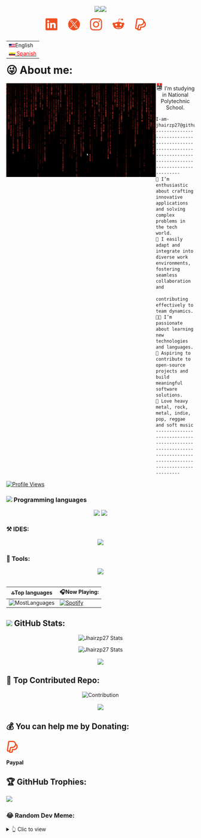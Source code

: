 <!-----  SALUDO ---->
<p align="center">
  <a href="https://github.com/DenverCoder1/readme-typing-svg"><img src="https://readme-typing-svg.herokuapp.com?font=Times+New+Roman&color=EF5122&size=25&center=true&vCenter=true&width=777&height=100&lines=Gregory+Jhair+Zambrano...;Software+engineering+student;Music+Lover;Love+to+learn+new+stuffs.."></a><img src="https://github.com/TheDudeThatCode/TheDudeThatCode/blob/master/Assets/headbang.gif" width="37px">
</p>

<!--- My Social Networks:-->
<p align="center">
  <a href="https://www.linkedin.com/in/gregoy-jhair-zambrano-6a6a13273?lipi=urn%3Ali%3Apage%3Ad_flagship3_profile_view_base_contact_details%3BRd%2BEmYf6Q1%2BYn%2FMGcRjF%2Fw%3D%3D"><img width="32px" alt="LinkedIn" title="LinkedIn Jhair" src="https://github.com/Jhairzp27/Jhairzp27/blob/main/images/LinkedIn.png"/></a>
  &#8287;&#8287;&#8287;&#8287;&#8287;
  <a href="https://twitter.com/jhairzp27"><img width="32px" alt="Twitter" title="X (Twitter)Jhair" src="https://github.com/Jhairzp27/Jhairzp27/blob/main/images/x_twitter.png"/></a>
  &#8287;&#8287;&#8287;&#8287;&#8287;
  <a href="https://www.instagram.com/jhair_zambrano" alt="Instagram" title="Instagram"><img width="32px" src="https://github.com/Jhairzp27/Jhairzp27/blob/main/images/Instagram.png"/></a>
  &#8287;&#8287;&#8287;&#8287;&#8287;
  <a href="https://www.reddit.com/user/Jhairzp27/"><img width="32px" alt="Reddit" title="Reddit Logo Jhair" src="https://github.com/Jhairzp27/Jhairzp27/blob/main/images/Reddit.png"></a>
  &#8287;&#8287;&#8287;&#8287;&#8287;
  <a href="https://paypal.me/jhairzp27"><img width="32px" alt="LinkedIn" title="LinkedIn" src="https://github.com/Jhairzp27/Jhairzp27/blob/main/images/Paypal-1.png"/></a>
  &#8287;&#8287;&#8287;&#8287;&#8287;
</p>

<table align="right" style = "margin-top: 11px" >
 <tr><td><a><img src="https://github.com/Jhairzp27/Jhairzp27/blob/main/images/EU_bandera.png" alt ="EU flag" width = "17px">English</a></td></tr>
 <tr><td><a href="https://github.com/Jhairzp27/Jhairzp27/blob/main/README-lang-es.md"><img src = "https://github.com/Jhairzp27/Jhairzp27/blob/main/images/Ec_bandera.png" alt = "Ec flag" width= "17px"> <span style="color: red;">Spanish</span> </a></td></tr>
</table>

# 😜 About me:

<p>
<a href = "https://github.com/Jhairzp27/Jhairzp27/blob/main/gifs/MatrixOrange.gif" alt = "MatrixOrgange" title = "MatrixOrange">
<img align="left" src ="https://github.com/Jhairzp27/Jhairzp27/blob/main/gifs/MatrixOrange.gif" width="400px" height="250px"/></a>

<p align = "center">
<a href="https://www.epn.edu.ec/welcome-to-ecuador-the-middle-of-the-world-and-to-its-top-university/"><img width="19px" alt="EPN" title="Escuela Politecnica Nacional"     
src="https://github.com/Jhairzp27/Jhairzp27/blob/main/images/EPN.png"/></a> I’m studying in National Polytechnic School.
</p>

```
I-am-jhairzp27@github
-----------------------------------------------------------------------------------------------------------
🙋 I’m enthusiastic about crafting innovative applications and solving complex problems in the tech world.
🤝 I easily adapt and integrate into diverse work environments, fostering seamless collaboration and
    contributing effectively to team dynamics.
🧑‍💻 I’m passionate about learning new technologies and languages.
🚩 Aspiring to contribute to open-source projects and build meaningful software solutions.
🎵 Love heavy metal, rock, metal, indie, pop, reggae and soft music
-----------------------------------------------------------------------------------------------------------
```
[![Profile Views](https://komarev.com/ghpvc/?username=Jhairzp27&color=orange&base=100&style=flat-square&label=Profile+Views&abbreviated=true)](https://github.com/Jhairzp27)
</p>

### <img src = "https://github.com/7oSkaaa/7oSkaaa/blob/main/Images/Programming_Languages.gif?raw=true" width = 20px> Programming languages

<p align="center">
  <a href="https://github.com/tandpfun/skill-icons#icons-list"><img src="https://skillicons.dev/icons?i=java,md,html,css"/></a>
  <a href="https://github.com/tandpfun/skill-icons#icons-list"><img src="https://skillicons.dev/icons?i=matlab,cpp,py,sqlite"/></a>
</p>

### ⚒️ IDES:

<p align="center">
  <a href="https://skillicons.dev">
    <img src="https://skillicons.dev/icons?i=vscode,eclipse" />
  </a>
</p>

### 🔎 Tools:

<p align="center">
  <a href="https://skillicons.dev">
    <img src="https://skillicons.dev/icons?i=firebase,vercel,powershell,git,bash" />
  </a>
</p>

## 

|🔝Top languages   |   🎧Now Playing:|
|-------------------|-----------------|
|![MostLanguages](https://github-readme-stats.vercel.app/api/top-langs/?username=Jhairzp27&theme=codeSTACKr&hide_border=true&include_all_commits=true&layout=compact&count_private=true&cache_seconds=14400&disable_animations=true)|[![Spotify](https://spotify-now-playing-jhairzp27s-projects.vercel.app/api/spotify)](https://open.spotify.com/user/9weo8xzgmjckskm60cl62w34g?si=15a31546f79a485c)|

## <img src = "https://github.com/7oSkaaa/7oSkaaa/blob/main/Images/Statistics.gif?raw=true" width = 30px> GitHub Stats:

<div align = "center"> 
  
  ![Jhairzp27 Stats](https://github-readme-stats.vercel.app/api?username=Jhairzp27&theme=codeSTACKr&bg_color&hide_border=true&show_icons=true&include_all_commits=true&count_private=true&cache_seconds=14400&hide_rank=false&disable_animations=true)

  ![Jhairzp27 Stats](https://github-readme-streak-stats.herokuapp.com/?user=Jhairzp27&theme=codeSTACKr&hide_border=true&cache_seconds=14400&disable_animations=true)

  <img align="center" src="http://github-profile-summary-cards.vercel.app/api/cards/productive-time?username=Jhairzp27&theme=codeSTACKr" height="180em" />

</div>

## 🤝 Top Contributed Repo:

<div align ="center">
  
  ![Contribution](https://github-contributor-stats.vercel.app/api?username=Jhairzp27&limit=5&theme=codeSTACKr&combine_all_yearly_contributions=true&cache_seconds=14400&show_owner=true&disable_animations=true)
  
  <img align="center" src="http://github-profile-summary-cards.vercel.app/api/cards/profile-details?username=Jhairzp27&theme=codeSTACKr" height="180em" />

  <!--<img align="center" src="https://github-readme-activity-graph.vercel.app/graph?username=Jhairzp27&theme=elegant&animation=true"/> -->
  
</div>

## 💰 You can help me by Donating:

<a href="https://paypal.me/jhairzp27"><img width="32px" alt="Paypal" title="Paypal" src="https://github.com/Jhairzp27/Jhairzp27/blob/main/images/Paypal.png"/></a>
  &#8287;&#8287;&#8287;&#8287;&#8287;

**Paypal**

## 🏆 GithHub Trophies:

![](https://github-profile-trophy.vercel.app/?username=Jhairzp27&theme=gruvbox&no-frame=true&no-bg=true&margin-w=4)

### 😂 Random Dev Meme:

<details>
<summary>👆 Clic to view</summary>
<p align = "center">
<img src='https://randommeme-five.vercel.app/' style="height: 367px;"/></p>
</details>

<!--[![PayPal](https://img.shields.io/badge/PayPal-00457C?style=for-the-badge&logo=paypal&logoColor=white)](https://paypal.me/jhairzp27)-->
